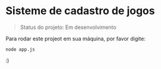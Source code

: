 # Sisteme de cadastro de jogos

> Status do projeto: Em desenvolvimento

Para rodar este projeot em sua máquina, por favor digite:
```
node app.js 
```


:)
